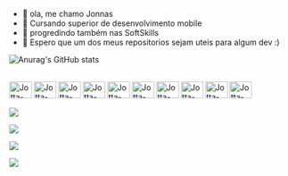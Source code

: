 - 👋 ola, me chamo Jonnas
- 👀 Cursando superior de desenvolvimento mobile
- 🌱 progredindo também nas SoftSkills
- 💞️ Espero que um dos meus repositorios sejam uteis para algum dev :)

![Anurag's GitHub stats](https://github-readme-stats.vercel.app/api?username=jonnasdev&theme=midnight-purple&show_icons=true)

<div style="display: inline_block"><br>
  <img align="center" alt="Jotta-JS" height="30" width="40" src="https://cdn.jsdelivr.net/gh/devicons/devicon/icons/javascript/javascript-original.svg"/>
    <img align="center" alt="Jotta-TS" height="30" width="40" src="https://cdn.jsdelivr.net/gh/devicons/devicon/icons/typescript/typescript-original.svg"/>
  <img align="center" alt="Jotta-JAVA" height="30" width="40" src="https://cdn.jsdelivr.net/gh/devicons/devicon/icons/java/java-original.svg"/>
    <img align="center" alt="Jotta-MYSQL" height="30" width="40" src="https://cdn.jsdelivr.net/gh/devicons/devicon/icons/mysql/mysql-original.svg"/>
    <img align="center" alt="Jotta-REACT" height="30" width="40" src="https://cdn.jsdelivr.net/gh/devicons/devicon/icons/react/react-original.svg"/>
    <img align="center" alt="Jotta-HTML" height="30" width="40" src="https://cdn.jsdelivr.net/gh/devicons/devicon/icons/html5/html5-original.svg"/>
    <img align="center" alt="Jotta-CSS" height="30" width="40" src="https://cdn.jsdelivr.net/gh/devicons/devicon/icons/css3/css3-original.svg"/>
   <img align="center" alt="Jotta-NODEJS" height="30" width="40" src="https://cdn.jsdelivr.net/gh/devicons/devicon/icons/nodejs/nodejs-plain-wordmark.svg"/>
   <img align="center" alt="Jotta-INTELLIJ" height="30" width="40" src="https://cdn.jsdelivr.net/gh/devicons/devicon/icons/intellij/intellij-original.svg"/>
   <img align="center" alt="Jotta-VSCODE" height="30" width="40" src="https://cdn.jsdelivr.net/gh/devicons/devicon/icons/vscode/vscode-original.svg"/>
</div>
<br>
<div>
<a href="https://wa.me/5584981782346" target="_blank"> <img src="https://img.shields.io/badge/WhatsApp-25D366?style=for-the-badge&logo=whatsapp&logoColor=white" target="_blank"> </a>
  
  <a href="https://www.instagram.com/jotta_dev/" target="_blank"> <img src="	https://img.shields.io/badge/Instagram-E4405F?style=for-the-badge&logo=instagram&logoColor=white" target="_blank"> </a>
  
  <a href="[https://github.com/JonnasDev](https://www.linkedin.com/in/jonnasdev/)" target="_blank"> <img src="https://img.shields.io/badge/LinkedIn-0077B5?style=for-the-badge&logo=linkedin&logoColor=white" target="_blank"> </a>
  
  <a href="queopsbr00013@gmail.com" target="_blank"> <img src="	https://img.shields.io/badge/Gmail-D14836?style=for-the-badge&logo=gmail&logoColor=white" target="_blank"> </a>
</div>


